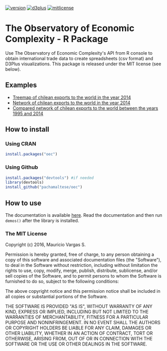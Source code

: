 [![version](https://img.shields.io/badge/version-1.0.1-blue.svg)](https://github.com/pachamaltese/oec) [![d3plus](https://img.shields.io/badge/d3plus-1.9.7-green.svg)](https://github.com/alexandersimoes/d3plus) [![mitlicense](https://img.shields.io/badge/license-MIT-green.svg)](https://opensource.org/licenses/MIT)

# The Observatory of Economic Complexity - R Package

Use The Observatory of Economic Complexity's API from R console to obtain international trade data to create spreadsheets (csv format) and D3Plus visualizations. This package is released under the MIT license (see below).

## Examples

  * [Treemap of chilean exports to the world in the year 2014](http://pacha.hk/oec/chl_all_2014_6char_treemap_exports.html)
  * [Network of chilean exports to the world in the year 2014](http://pacha.hk/oec/chl_all_2014_6char_network_exports.html)
  * [Compared network of chilean exports to the world between the years 1995 and 2014](http://pacha.hk/oec/chl_all_1995_2014_6char_network_exports.html)

## How to install

### Using CRAN
```r
install.packages("oec")
```

### Using Github
```r
install.packages("devtools") #if needed
library(devtools)
install_github("pachamaltese/oec")
```

## How to use 

The documentation is available [here](http://pacha.hk/oec/oec.pdf). Read the documentation and then run `demos()` after the library is installed.

### The MIT License

Copyright (c) 2016, Mauricio Vargas S.

Permission is hereby granted, free of charge, to any person obtaining
a copy of this software and associated documentation files (the
"Software"), to deal in the Software without restriction, including
without limitation the rights to use, copy, modify, merge, publish,
distribute, sublicense, and/or sell copies of the Software, and to
permit persons to whom the Software is furnished to do so, subject to
the following conditions:

The above copyright notice and this permission notice shall be
included in all copies or substantial portions of the Software.

THE SOFTWARE IS PROVIDED "AS IS", WITHOUT WARRANTY OF ANY KIND,
EXPRESS OR IMPLIED, INCLUDING BUT NOT LIMITED TO THE WARRANTIES OF
MERCHANTABILITY, FITNESS FOR A PARTICULAR PURPOSE AND
NONINFRINGEMENT. IN NO EVENT SHALL THE AUTHORS OR COPYRIGHT HOLDERS BE
LIABLE FOR ANY CLAIM, DAMAGES OR OTHER LIABILITY, WHETHER IN AN ACTION
OF CONTRACT, TORT OR OTHERWISE, ARISING FROM, OUT OF OR IN CONNECTION
WITH THE SOFTWARE OR THE USE OR OTHER DEALINGS IN THE SOFTWARE.
